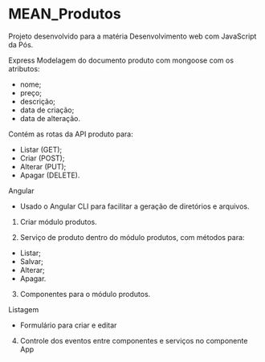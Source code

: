 # MEAN_Produtos
Projeto desenvolvido para a matéria Desenvolvimento web com JavaScript da Pós.

Express
Modelagem do documento produto com mongoose com os atributos:
 - nome;
 - preço;
 - descrição;
 - data de criação;
 - data de alteração.

Contém as rotas da API produto para:
 - Listar (GET);
 - Criar (POST);
 - Alterar (PUT);
 - Apagar (DELETE).


Angular
 - Usado o Angular CLI para facilitar a geração de diretórios e arquivos.

 1. Criar módulo produtos.

 2. Serviço de produto dentro do módulo produtos, com métodos para:
  - Listar;
  - Salvar;
  - Alterar;
  - Apagar.
 
 3. Componentes para o módulo produtos.

Listagem
 - Formulário para criar e editar
 
 4. Controle dos eventos entre componentes e serviços no componente App
